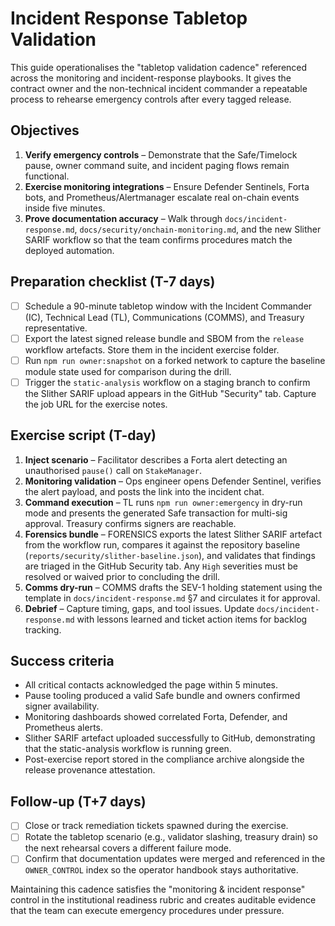 # Incident Response Tabletop Validation

This guide operationalises the "tabletop validation cadence" referenced across the
monitoring and incident-response playbooks. It gives the contract owner and the
non-technical incident commander a repeatable process to rehearse emergency
controls after every tagged release.

## Objectives

1. **Verify emergency controls** – Demonstrate that the Safe/Timelock pause,
   owner command suite, and incident paging flows remain functional.
2. **Exercise monitoring integrations** – Ensure Defender Sentinels, Forta bots,
   and Prometheus/Alertmanager escalate real on-chain events inside five minutes.
3. **Prove documentation accuracy** – Walk through `docs/incident-response.md`,
   `docs/security/onchain-monitoring.md`, and the new Slither SARIF workflow so
   that the team confirms procedures match the deployed automation.

## Preparation checklist (T-7 days)

- [ ] Schedule a 90-minute tabletop window with the Incident Commander (IC),
      Technical Lead (TL), Communications (COMMS), and Treasury representative.
- [ ] Export the latest signed release bundle and SBOM from the `release`
      workflow artefacts. Store them in the incident exercise folder.
- [ ] Run `npm run owner:snapshot` on a forked network to capture the baseline
      module state used for comparison during the drill.
- [ ] Trigger the `static-analysis` workflow on a staging branch to confirm the
      Slither SARIF upload appears in the GitHub "Security" tab. Capture the
      job URL for the exercise notes.

## Exercise script (T-day)

1. **Inject scenario** – Facilitator describes a Forta alert detecting an
   unauthorised `pause()` call on `StakeManager`.
2. **Monitoring validation** – Ops engineer opens Defender Sentinel, verifies
   the alert payload, and posts the link into the incident chat.
3. **Command execution** – TL runs `npm run owner:emergency` in dry-run mode and
   presents the generated Safe transaction for multi-sig approval. Treasury
   confirms signers are reachable.
4. **Forensics bundle** – FORENSICS exports the latest Slither SARIF artefact
   from the workflow run, compares it against the repository baseline
   (`reports/security/slither-baseline.json`), and validates that findings are
   triaged in the GitHub Security tab. Any `High` severities must be resolved or
   waived prior to concluding the drill.
5. **Comms dry-run** – COMMS drafts the SEV-1 holding statement using the
   template in `docs/incident-response.md` §7 and circulates it for approval.
6. **Debrief** – Capture timing, gaps, and tool issues. Update `docs/incident-response.md`
   with lessons learned and ticket action items for backlog tracking.

## Success criteria

- All critical contacts acknowledged the page within 5 minutes.
- Pause tooling produced a valid Safe bundle and owners confirmed signer
  availability.
- Monitoring dashboards showed correlated Forta, Defender, and Prometheus
  alerts.
- Slither SARIF artefact uploaded successfully to GitHub, demonstrating that the
  static-analysis workflow is running green.
- Post-exercise report stored in the compliance archive alongside the release
  provenance attestation.

## Follow-up (T+7 days)

- [ ] Close or track remediation tickets spawned during the exercise.
- [ ] Rotate the tabletop scenario (e.g., validator slashing, treasury drain) so
      the next rehearsal covers a different failure mode.
- [ ] Confirm that documentation updates were merged and referenced in the
      `OWNER_CONTROL` index so the operator handbook stays authoritative.

Maintaining this cadence satisfies the "monitoring & incident response" control
in the institutional readiness rubric and creates auditable evidence that the
team can execute emergency procedures under pressure.
